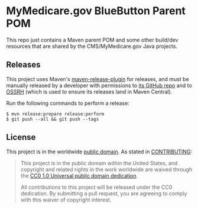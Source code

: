 MyMedicare.gov BlueButton Parent POM
====================================

This repo just contains a Maven parent POM and some other build/dev resources that are shared by the CMS/MyMedicare.gov Java projects.

## Releases

This project uses Maven's [maven-release-plugin](http://maven.apache.org/maven-release/maven-release-plugin/) for releases, and must be manually released by a developer with permissions to [its GitHub repo](https://github.com/HHSIDEAlab/bluebutton-parent-pom) and to [OSSRH](http://central.sonatype.org/pages/ossrh-guide.html) (which is used to ensure its releases land in Maven Central).

Run the following commands to perform a release:

    $ mvn release:prepare release:perform
    $ git push --all && git push --tags

## License

This project is in the worldwide [public domain](LICENSE.md). As stated in [CONTRIBUTING](CONTRIBUTING.md):

> This project is in the public domain within the United States, and copyright and related rights in the work worldwide are waived through the [CC0 1.0 Universal public domain dedication](https://creativecommons.org/publicdomain/zero/1.0/).
>
> All contributions to this project will be released under the CC0 dedication. By submitting a pull request, you are agreeing to comply with this waiver of copyright interest.

